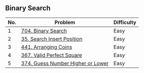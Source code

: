## Binary Search

| No.  | Problem                                                                       | Difficulty |
|----|---------------------------------------------------------------------------------|------------|
| 1  | [704. Binary Search](https://leetcode.com/problems/binary-search/description/)                   | Easy       |
| 2  | [35. Search Insert Position](https://leetcode.com/problems/search-insert-position/description/)                   | Easy       |
| 3  | [441. Arranging Coins](https://leetcode.com/problems/arranging-coins/description/)                   | Easy       |
| 4  | [367. Valid Perfect Square](https://leetcode.com/problems/valid-perfect-square/description/)                   | Easy       |
| 5  | [374. Guess Number Higher or Lower](https://leetcode.com/problems/guess-number-higher-or-lower/description/)                   | Easy       |
